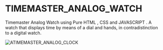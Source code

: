 # TIMEMASTER_ANALOG_WATCH

Timemaster Analog Watch using Pure HTML , CSS and JAVASCRIPT . A watch that displays time by means of a dial and hands, in contradistinction to a digital watch.

![ATIMEMASTER_ANALOG_CLOCK](TIMEMASTER_ANALOG_CLOCK/Image/TIMEMASTER_ANALOG_CLOCK.png)


